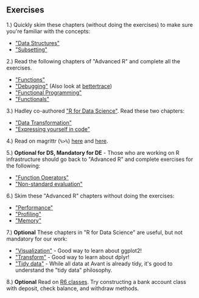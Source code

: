 ## Exercises

1.) Quickly skim these chapters (without doing the exercises) to make sure you're familiar with the concepts:

 * ["Data Structures"](http://adv-r.had.co.nz/Data-structures.html)
 * ["Subsetting"](http://adv-r.had.co.nz/Subsetting.html)

2.) Read the following chapters of "Advanced R" and complete all the exercises.

 * ["Functions"](http://adv-r.had.co.nz/Functions.html)
 * ["Debugging"](http://adv-r.had.co.nz/Exceptions-Debugging.html) (Also look at [bettertrace](https://github.com/robertzk/bettertrace))
 * ["Functional Programming"](http://adv-r.had.co.nz/Functional-programming.html)
 * ["Functionals"](http://adv-r.had.co.nz/Functionals.html)

3.) Hadley co-authored ["R for Data Science"](http://r4ds.had.co.nz/).  Read these two chapters:

 * ["Data Transformation"](http://r4ds.had.co.nz/transform.html)
 * ["Expressing yourself in code"](http://r4ds.had.co.nz/functions.html)

4.) Read on magrittr (`%>%`) [here](https://github.com/smbache/magrittr/blob/master/README.md) and [here](https://github.com/smbache/magrittr/blob/master/vignettes/magrittr.Rmd).

5.) **Optional for DS, Mandatory for DE** - Those who are working on R infrastructure should go back to "Advanced R" and complete exercises for the following:

* ["Function Operators"](http://adv-r.had.co.nz/Function-operators.html)
* ["Non-standard evaluation"](http://adv-r.had.co.nz/Computing-on-the-language.html)

6.) Skim these "Advanced R" chapters without doing the exercises:

* ["Performance"](http://adv-r.had.co.nz/Performance.html)
* ["Profiling"](http://adv-r.had.co.nz/Profiling.html)
* ["Memory"](http://adv-r.had.co.nz/memory.html)

7.) **Optional** These chapters in "R for Data Science" are useful, but not mandatory for our work:

* ["Visualization"](http://r4ds.had.co.nz/data-visualisation.html) - Good way to learn about ggplot2!
* ["Transform"](http://r4ds.had.co.nz/transform.html) - Good way to learn about dplyr!
* ["Tidy data"](http://r4ds.had.co.nz/tidy-data.html) - While all data at Avant is already tidy, it's good to understand the "tidy data" philosophy.

8.) **Optional** Read on [R6 classes](https://cran.r-project.org/web/packages/R6/vignettes/Introduction.html). Try constructing a bank account class with deposit, check balance, and withdraw methods.
